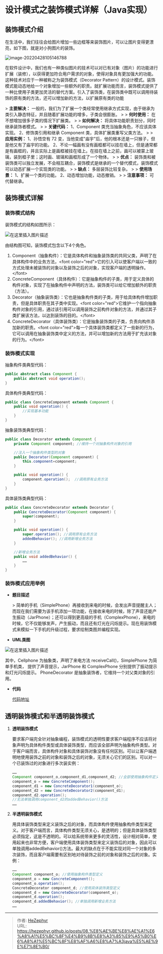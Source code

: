 # 设计模式之装饰模式详解（Java实现）

## 装饰模式介绍

在生活中，我们往往会给图片增加一些边框等来装饰图片，可以让图片变得更漂亮，如下图，就是对小狗图片的装饰。

![image-20220428105146788](https://raw.githubusercontent.com/unique-pure/NewPicGoLibrary/main/img/de649ce18e81ce23062d76054f2400fe.png)

在软件设计中，我们也有一种类似图片的技术可以对已有对象（图片）的功能进行扩展（装修），以获得更加符合用户需求的对象，使得对象具有更加强大的功能。这种技术对应于一种被称之为装饰模式（Decorator Pattern）的设计模式。装饰模式能动态地给一个对象增加一些额外的职责。就扩展功能而言，装饰模式提供了一种比使用子类更加灵活的替代方案。引入了装饰类，在装饰类中既可以调用待装饰的原有类的方法，还可以增加新的方法，以扩展原有类的功能

&gt; **主要解决：** 一般的，我们为了扩展一个类经常使用继承方式实现，由于继承为类引入静态特征，并且随着扩展功能的增多，子类会很膨胀。
&gt;
&gt; **何时使用：** 在不想增加很多子类的情况下扩展类。
&gt;
&gt; **如何解决：** 将具体功能职责划分，同时继承装饰者模式。
&gt;
&gt; **关键代码：** 1、Component 类充当抽象角色，不应该具体实现。 2、修饰类引用和继承 Component 类，具体扩展类重写父类方法。
&gt;
&gt; **应用实例：** 1、孙悟空有 72 变，当他变成&#34;庙宇&#34;后，他的根本还是一只猴子，但是他又有了庙宇的功能。 2、不论一幅画有没有画框都可以挂在墙上，但是通常都是有画框的，并且实际上是画框被挂在墙上。在挂在墙上之前，画可以被蒙上玻璃，装到框子里；这时画、玻璃和画框形成了一个物体。
&gt;
&gt; **优点：** 装饰类和被装饰类可以独立发展，不会相互耦合，装饰模式是继承的一个替代模式，装饰模式可以动态扩展一个实现类的功能。
&gt;
&gt; **缺点：** 多层装饰比较复杂。
&gt;
&gt; **使用场景：** 1、扩展一个类的功能。 2、动态增加功能，动态撤销。
&gt;
&gt; **注意事项：** 可代替继承。

## 装饰模式详解

### 装饰模式结构

装饰模式的结构如图所示：

![在这里插入图片描述](https://raw.githubusercontent.com/unique-pure/NewPicGoLibrary/main/img/f71d1074816042ab93a295eaa7c14f35-20231125211811875.png)


由结构图可知，装饰模式包含以下4个角色。

1. Component（抽象构件）：它是具体构件和抽象装饰类的共同父类，声明了在具体构件中的业务方法，&lt;font color=&#34;red&#34;&gt;它的引入可以使客户端以一致的方式处理未被装饰的对象以及装饰之后的对象，实现客户端的透明操作。&lt;/font&gt;
2. ConcreteComponent（具体构件）：它是抽象构件的子类，用于定义具体的构件对象，实现了在抽象构件中声明的方法，装饰类可以给它增加额外的职责（方法）。
3. Decorator（抽象装饰类）：它也是抽象构件类的子类，用于给具体构件增加职责，但是具体职责在其子类中实现。&lt;font color=&#34;red&#34;&gt;它维护一个指向抽象构件对象的引用，通过该引用可以调用装饰之前构件对象的方法，并通过其子类扩展该方法，以达到装饰的目的。&lt;/font&gt;
4. ConcreteDecorator（具体装饰类）：它是抽象装饰类的子类，负责向构件添加新的职责。&lt;font color=&#34;red&#34;&gt;每一个具体装饰类都定义了一些新的行为，它可以调用在抽象装饰类中定义的方法，并可以增加新的方法用于扩充该对象的行为。&lt;/font&gt;

### 装饰模式实现

抽象构件类典型代码：

```java
public abstract class Component {
    public abstract void operation();
}
```

具体构件类典型代码：

```java
public class ConcreteComponent extends Component {
    public void operation() {
        //实现基本功能    
    }
}
```

抽象装饰类典型代码：

```java
public class Decorator extends Component {
    private Component component; //维持一个对抽象构件对象的引用

    //注入一个抽象构件类型的对象
    public Decorator(Component component) {
        this.component=component;
    }

    public void operation() {
        component.operation();  //调用原有业务方法
    }
}
```

具体装饰类典型代码：

```java
public class ConcreteDecorator extends Decorator {
    public ConcreteDecorator(Component component) {
        super(component); 
    }

    public void operation() {
        super.operation(); //调用原有业务方法
        addedBehavior(); //调用新增业务方法
    }

    //新增业务方法
    public void addedBehavior() { 
        ……
    }
}
```

### 装饰模式应用举例

* **题目描述**

	&gt; 简单的手机（SimplePhone）再接收到来电的时候，会发出声音提醒主人；而现在我们需要为该手机添加一项功能，在接收来电的时候，除了声音还能产生振动（JarPhone）；还可以得到更高级的手机（ComplexPhone），来电的时候，它不仅能够发声，产生振动，而且还有灯光在闪烁提示。现在用装饰模式来模拟一下手机的升级过程，要求绘制类图并编程实现。

* **UML类图**

![在这里插入图片描述](https://raw.githubusercontent.com/unique-pure/NewPicGoLibrary/main/img/b3d0ac743ea44328a7dea6880b95c025-20231125211801620.png)


  其中，Cellphone 为抽象类，声明了来电方法 receiveCall()，SimplePhone 为简单手机类，
  提供了声音提示，JarPhone 和 ComplexPhone 分别提供了振动提示和灯光闪烁提示。
  PhoneDecorator 是抽象装饰者，它维持一个对父类对象的引用。  

* **代码**

	[代码地址](https://github.com/unique-pure/designpattern_code/tree/main/src/decorator_pattern)

## 透明装饰模式和半透明装饰模式

1. **透明装饰模式**

	要求客户端完全针对抽象编程，装饰模式的透明性要求客户端程序不应该将对象声明为具体构件类型或具体装饰类型，而应该全部声明为抽象构件类型。对于客户端而言，具体构件对象和具体装饰对象没有任何区别。可以让客户端透明地使用装饰之前的对象和装饰之后的对象，无须关心它们的区别。可以对一个已装饰过的对象进行多次装实例：

	```java
	……
	Component component_o,component_d1,component_d2; //全部使用抽象构件定义
	component_o = new ConcreteComponent();
	component_d1 = new ConcreteDecorator1(component_o);
	component_d2 = new ConcreteDecorator2(component_d1);
	component_d2.operation();
	//无法单独调用component_d2的addedBehavior()方法
	……
	```

2. **半透明装饰模式**

	用具体装饰类型来定义装饰之后的对象，而具体构件使用抽象构件类型来定义。对于客户端而言，具体构件类型无须关心，是透明的；但是具体装饰类型必须指定，这是不透明的。可以给系统带来更多的灵活性，设计相对简单，使用起来也非常方便，客户端使用具体装饰类型来定义装饰后的对象，因此可以单独调用addedBehavior()方法。最大的缺点在于不能实现对同一个对象的多次装饰，而且客户端需要有区别地对待装饰之前的对象和装饰之后的对象。实例：

	```java
	……
	Component component_o; //使用抽象构件类型定义
	component_o = new ConcreteComponent();
	component_o.operation();
	ConcreteDecorator component_d; //使用具体装饰类型定义
	component_d = new ConcreteDecorator(component_o);
	component_d.operation();
	component_d.addedBehavior(); //单独调用新增业务方法
	……
	```
   

---

> 作者: [HeZephyr](https://github.com/HeZephyr)  
> URL: https://hezephyr.github.io/posts/08.%E8%AE%BE%E8%AE%A1%E6%A8%A1%E5%BC%8F%E4%B9%8B%E8%A3%85%E9%A5%B0%E6%A8%A1%E5%BC%8F%E8%AF%A6%E8%A7%A3java%E5%AE%9E%E7%8E%B0/  

